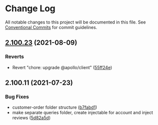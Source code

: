 # Change Log

All notable changes to this project will be documented in this file.
See [Conventional Commits](https://conventionalcommits.org) for commit guidelines.

## [2.100.23](https://github.com/ho-nl/m2-pwa/compare/@reachdigital/magento-customer-order@2.100.22...@reachdigital/magento-customer-order@2.100.23) (2021-08-09)


### Reverts

* Revert "chore: upgrade @apollo/client" ([55ff24e](https://github.com/ho-nl/m2-pwa/commit/55ff24ede0e56c85b8095edadadd1ec5e0b1b8d2))





## 2.100.11 (2021-07-23)


### Bug Fixes

* customer-order folder structure ([b7fabd1](https://github.com/ho-nl/m2-pwa/commit/b7fabd12014b2925d0b89c21f58e9974ce1c8b40))
* make separate queries folder, create injectable for account and inject reviews ([5d82a5d](https://github.com/ho-nl/m2-pwa/commit/5d82a5d9162f687c2678cce215b77eedbaf1669e))
